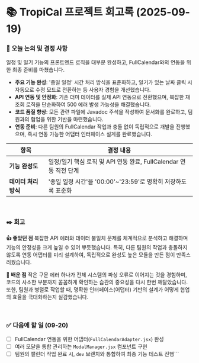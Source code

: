# 📚 TropiCal 프로젝트 회고록 (2025-09-19)

### 📌 오늘 논의 및 결정 사항
일정 및 일기 기능의 프론트엔드 로직을 대부분 완성하고, FullCalendar와의 연동을 위한 최종 준비를 마쳤습니다.

- **주요 기능 완성**: '종일 일정' 시간 처리 방식을 표준화하고, 일기가 있는 날짜 클릭 시 자동으로 수정 모드로 전환하는 등 사용자 경험을 개선했습니다.
- **API 연동 및 안정화**: 기존 더미 데이터를 실제 API 연동으로 전환했으며, 복잡한 재조회 로직을 단순화하여 500 에러 발생 가능성을 해결했습니다.
- **코드 품질 향상**: 모든 관련 파일에 Javadoc 주석을 작성하여 문서화를 완료하고, 팀원과의 협업을 위한 기반을 마련했습니다.
- **연동 준비**: 다른 팀원의 FullCalendar 작업과 충돌 없이 독립적으로 개발을 진행했으며, 즉시 연동 가능한 어댑터 인터페이스 설계를 완료했습니다.

| 항목 | 결정 내용 |
| --- | --- |
| **기능 완성도** | 일정/일기 핵심 로직 및 API 연동 완료, FullCalendar 연동 직전 단계 |
| **데이터 처리 방식** | '종일 일정 시간'을 '00:00'~'23:59'로 명확히 저장하도록 표준화 |

<br>

### ✒️ 회고

**👍 좋았던 점**
복잡한 API 에러와 데이터 불일치 문제를 체계적으로 분석하고 해결하며 기능의 안정성을 크게 높일 수 있어 뿌듯했습니다. 특히, 다른 팀원의 작업과 충돌하지 않도록 연동 어댑터를 미리 설계하여, 독립적으로 완성도 높은 모듈을 만든 점이 만족스러웠습니다.

**🤔 배운 점**
작은 구문 에러 하나가 전체 시스템의 파싱 오류로 이어지는 것을 경험하며, 코드의 사소한 부분까지 꼼꼼하게 확인하는 습관의 중요성을 다시 한번 깨달았습니다. 또한, 팀원과 병렬로 작업할 때, 명확한 인터페이스(어댑터) 기반의 설계가 어떻게 협업의 효율을 극대화하는지 실감했습니다.

<br>

### ✅ 다음에 할 일 (09-20)
- [ ] FullCalendar 연동을 위한 어댑터(`FullCalendarAdapter.jsx`) 완성
- [ ] 여러 모달을 통합 관리하는 `ModalManager.jsx` 컴포넌트 구현
- [ ] 팀원의 캘린더 작업 완료 시, `dev` 브랜치와 통합하여 최종 기능 테스트 진행```
